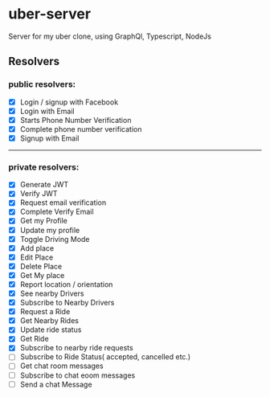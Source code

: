 # uber-server

Server for my uber clone, using GraphQl, Typescript, NodeJs

## Resolvers

### public resolvers:
- [x] Login / signup with Facebook
- [x] Login with Email
- [x] Starts Phone Number Verification
- [x] Complete phone number verification
- [x] Signup with Email
___

### private resolvers:
- [x] Generate JWT
- [x] Verify JWT
- [x] Request email verification
- [x] Complete Verify Email
- [x] Get my Profile
- [x] Update my profile
- [x] Toggle Driving Mode
- [x] Add place
- [x] Edit Place
- [x] Delete Place
- [x] Get My place
- [x] Report location / orientation
- [x] See nearby Drivers
- [x] Subscribe to Nearby Drivers
- [x] Request a Ride
- [x] Get Nearby Rides
- [x] Update ride status
- [x] Get Ride
- [x] Subscribe to nearby ride requests
- [ ] Subscribe to Ride Status( accepted, cancelled etc.)
- [ ] Get chat room messages
- [ ] Subscribe to chat eoom messages
- [ ] Send a chat Message
